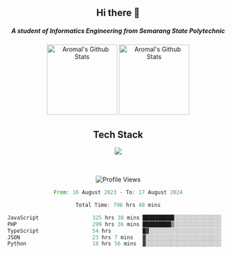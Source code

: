 <div align="center">
  <h2>Hi there 👋</h2>

  <h5>A student of Informatics Engineering from Semarang State Polytechnic</h5>

  <img
    height="160"
    alt="Aromal's Github Stats"
    src="https://github-readme-stats.vercel.app/api?username=dafariski77&show_icons=true&theme=tokyonight&count_private=true"
  />
  <img
    alt="Aromal's Github Stats"
    height="160"
    src="https://github-readme-stats.vercel.app/api/top-langs/?username=dafariski77&layout=compact&theme=tokyonight"
  />

  <h2>Tech Stack</h2>
  <a href="https://skillicons.dev">
    <img src="https://skillicons.dev/icons?i=express,nextjs,laravel,mysql,mongodb,redis,prisma,docker,git,gcp,tailwind&perline=14" />
  </a>

  <br /><br />
  <img src="https://komarev.com/ghpvc/?username=dafariski77&abbreviated=true" alt="Profile Views">
    
  <!--START_SECTION:waka-->

```rust
From: 16 August 2023 - To: 17 August 2024

Total Time: 796 hrs 48 mins

JavaScript                 325 hrs 38 mins ██████████░░░░░░░░░░░░░░░   40.23 %
PHP                        299 hrs 36 mins █████████▒░░░░░░░░░░░░░░░   37.01 %
TypeScript                 54 hrs          █▓░░░░░░░░░░░░░░░░░░░░░░░   06.67 %
JSON                       23 hrs 7 mins   ▓░░░░░░░░░░░░░░░░░░░░░░░░   02.86 %
Python                     18 hrs 56 mins  ▓░░░░░░░░░░░░░░░░░░░░░░░░   02.34 %
```

<!--END_SECTION:waka-->
</div>
